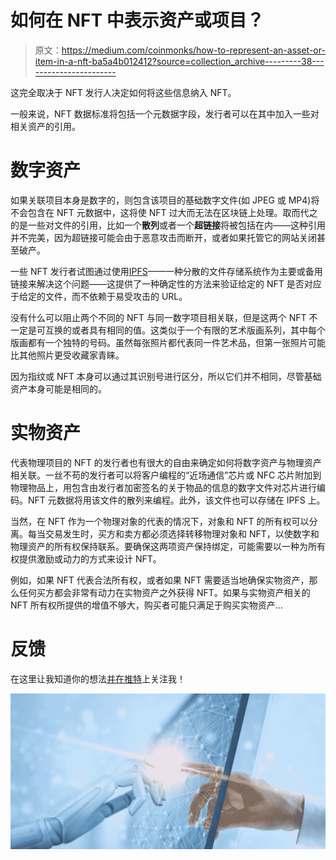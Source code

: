# 如何在 NFT 中表示资产或项目？

> 原文：<https://medium.com/coinmonks/how-to-represent-an-asset-or-item-in-a-nft-ba5a4b012412?source=collection_archive---------38----------------------->

这完全取决于 NFT 发行人决定如何将这些信息纳入 NFT。

一般来说，NFT 数据标准将包括一个元数据字段，发行者可以在其中加入一些对相关资产的引用。

# **数字资产**

如果关联项目本身是数字的，则包含该项目的基础数字文件(如 JPEG 或 MP4)将不会包含在 NFT 元数据中，这将使 NFT 过大而无法在区块链上处理。取而代之的是一些对文件的引用，比如一个**散列**或者一个**超链接**将被包括在内——这种引用并不完美，因为超链接可能会由于恶意攻击而断开，或者如果托管它的网站关闭甚至破产。

一些 NFT 发行者试图通过使用[IPFS](https://ipfs.io/)——一种分散的文件存储系统作为主要或备用链接来解决这个问题——这提供了一种确定性的方法来验证给定的 NFT 是否对应于给定的文件，而不依赖于易受攻击的 URL。

没有什么可以阻止两个不同的 NFT 与同一数字项目相关联，但是这两个 NFT 不一定是可互换的或者具有相同的值。这类似于一个有限的艺术版画系列，其中每个版画都有一个独特的号码。虽然每张照片都代表同一件艺术品，但第一张照片可能比其他照片更受收藏家青睐。

因为指纹或 NFT 本身可以通过其识别号进行区分，所以它们并不相同，尽管基础资产本身可能是相同的。

# 实物资产

代表物理项目的 NFT 的发行者也有很大的自由来确定如何将数字资产与物理资产相关联。一丝不苟的发行者可以将客户编程的“近场通信”芯片或 NFC 芯片附加到物理物品上，用包含由发行者加密签名的关于物品的信息的数字文件对芯片进行编码。NFT 元数据将用该文件的散列来编程。此外，该文件也可以存储在 IPFS 上。

当然，在 NFT 作为一个物理对象的代表的情况下，对象和 NFT 的所有权可以分离。每当交易发生时，买方和卖方都必须选择转移物理对象和 NFT，以使数字和物理资产的所有权保持联系。要确保这两项资产保持绑定，可能需要以一种为所有权提供激励或动力的方式来设计 NFT。

例如，如果 NFT 代表合法所有权，或者如果 NFT 需要适当地确保实物资产，那么任何买方都会非常有动力在实物资产之外获得 NFT。如果与实物资产相关的 NFT 所有权所提供的增值不够大，购买者可能只满足于购买实物资产…

# 反馈

在这里让我知道你的想法[并在](https://www.philippeho.com/contact)[推特](https://twitter.com/1philippeho)上关注我！

![](img/d9451ee78e6e4dc5ab03b0af8da321d7.png)
